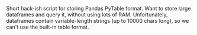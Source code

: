 Short hack-ish script for storing Pandas PyTable format. 
Want to store large dataframes and query it, without
using lots of RAM. Unfortunately, dataframes contain 
variable-length strings (up to 10000 chars long), so we
can't use the built-in table format.
